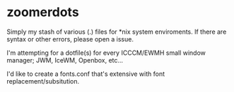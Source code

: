 # zoomerdots
Simply my stash of various (.) files for *nix system enviroments.
  If there are syntax or other errors, please open a issue.
  
  I'm attempting for a dotfile(s) for every ICCCM/EWMH small window manager; JWM, IceWM, Openbox, etc...
  
  I'd like to create a fonts.conf that's extensive with font replacement/subsitution.
